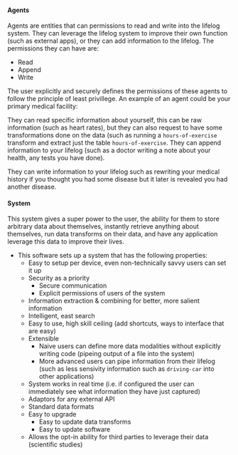 #### Agents

Agents are entities that can permissions to read and write into the lifelog system. They can leverage the lifelog system to improve their own function (such as external apps), or they can add information to the lifelog. The permissions they can have are:

- Read
- Append
- Write

The user explicitly and securely defines the permissions of these agents to follow the principle of least privillege. An example of an agent could be your primary medical facility:

They can read specific information about yourself, this can be raw information (such as heart rates), but they can also request to have some transformations done on the data (such as running a `hours-of-exercise` transform and extract just the table `hours-of-exercise`.
They can append information to your lifelog (such as a doctor writing a note about your health, any tests you have done).

They can write information to your lifelog such as rewriting your medical history if you thought you had some disease but it later is revealed you had another disease.

#### System

This system gives a super power to the user, the ability for them to store arbitrary data about themselves, instantly retrieve anything about themselves, run data transforms on their data, and have any application leverage this data to improve their lives.

- This software sets up a system that has the following properties:
  - Easy to setup per device, even non-technically savvy users can set it up
  - Security as a priority
    - Secure communication
    - Explicit permissions of users of the system
  - Information extraction & combining for better, more salient information
  - Intelligent, east search
  - Easy to use, high skill ceiling (add shortcuts, ways to interface that are easy)
  - Extensible
    - Naive users can define more data modalities without explicitly writing code (pipeing output of a file into the system)
    - More advanced users can pipe information from their lifelog (such as less sensivity information such as `driving-car` into other applications)
  - System works in real time (i.e. if configured the user can immediately see what information they have just captured)
  - Adaptors for any external API
  - Standard data formats
  - Easy to upgrade
    - Easy to update data transforms
    - Easy to update software
  - Allows the opt-in ability for third parties to leverage their data (scientific studies)
